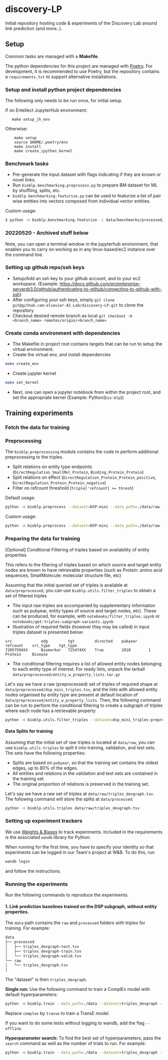# discovery-LP
Initial repository hosting code &amp; experiments of the Discovery Lab around link prediction (and more..).


## Setup

Common tasks are managed with a **Makefile**. 

The python dependencies for this project are managed with [Poetry](https://python-poetry.org). For development, it is recommended to use Poetry, but the repository contains a `requirements.txt` to support alternative installations.


### Setup and install python project dependencies
The following only needs to be run once, for initial setup.


If on Entellect JupyterHub environment:
```shell
   make setup_jh_env
```

Otherwise:
```shell
    make setup
    source $HOME/.poetry/env
    make install
    make create_ipython_kernel
```

### Benchmark tasks
* Pre-generate the input dataset with flags indicating if they are known or novel links. 
* Run `bioblp.benchmarking.preprocess.py` to prepare BM dataset for ML by shuffling, splits, etc.
* `bioblp.benchmarking.featurize.py` can be used to featurize a list of pair wise entities into vectors composed from individual vector entities.

Custom usage:
```bash
$ python -m bioblp.benchmarking.featurize -i data/benchmarks/processed/dpi_benchmark_p2n-1-10.tsv -o data/features -t kgem -f models/1baon0eg/ -j concatenate
```


### 20220520 - Archived stuff below

Note, you can open a terminal window in the jupyterhub environment, that enables you to carry on working as in any linux-based/ec2 instance over the command line.

### Setting up github repo/ssh keys
* Setup/Add an ssh key to your github account, and to your ec2 workspace. (Example: https://docs.github.com/en/enterprise-server@3.0/github/authenticating-to-github/connecting-to-github-with-ssh)
* After configuring your ssh keys, simply `git clone git@github.com:elsevier-AI-Lab/discovery-LP.git` to clone the repository
* Checkout desired remote branch as local `git checkout -b <branch_name> remotes/origin/<branch_name>`


### Create conda environment with dependencies

* The Makefile in project root contains targets that can be run to setup the virtual environment. 
* Create the virtual env, and install dependencies
```bash
make create_env
```

* Create jupyter kernel

```bash
make set_kernel
```

* Next, one can open a jupyter notebook from within the project root, and set the appropriate kernel (Example: Python(`bio-blp`))

## Training experiments 

### Fetch the data for training

### Preprocessing

The `bioblp.preprocessing` module contains the code to perform additional preprocessing to the triples.

- Split relations on entity type endpoints (`DirectRegulation_SmallMol_Protein`, `Binding_Protein_Protein`)
- Split relations on effect (`DirectRegulation_Protein_Protein_positive`, `DirectRegulation_Protein_Protein_negative`)
- Filter on refcount threshold (`triple['refcount] >= thresh`)

Default usage:
```bash
python -m bioblp.preprocess --dataset=DSP-mini --data_path=./data/raw --preprocessed_path=./data/preprocessed
```

Custom usage:
```bash
python -m bioblp.preprocess --dataset=DSP-mini --data_path=./data/raw --preprocessed_path=./data/preprocessed --encode_relation_endpoint_type --encode_relation_effect --filter_relation_refcount=3
```

### Preparing the data for training

[Optional] Conditional Filtering of triples based on availability of entity properties

This refers to the filtering of triples based on which source and target entity nodes are known to have retrievable properties (such as Protein: amino acid sequences, SmallMolecule: molecular structure file, etc)

Assuming that the initial queried set of triples is available at `data/preprocessed`, you can use `bioblp.utils.filter_triples` to obtain a set of filtered triples 
- The input raw triples are accompanied by supplementary information such as pubyear, entity types of source and target nodes, etc). These can be produced, for example, with `notebooks/filter_triples.ipynb` or `notebooks/get-triples-subgraph-variants.ipynb`
- Illustration of required fields (however they may be called) in input triples dataset is presented below:  
```
src             edg         tgt         directed    pubyear     refcount    src_type    tgt_type
72057594XX      Biomarker   725474XX    True        2010        1           Protein     Disease      
```
- The conditional filtering requires a list of allowed entity nodes belonging to each entity type of interest. For ready lists, unpack the tarball `data/preprocessed/entity_w_property_lists.tar.gz`

Let's say we have a raw (preprocessed) set of triples of required shape at `data/preprocessed/dsp_mini_triples.tsv`, and the lists with allowed entity nodes organised by entity type are present at default location of `data/preprocessed/entity_w_property_lists`. Then, the following command can be run to perform the conditional filtering to create a subgraph of triples where each node has a retrievable property

```sh
python -m bioblp.utils.filter_triples --dataset=dsp_mini_triples-preprocessed --data_path=data/preprocessed --output_path=data/preprocessed --entity_w_property_lists_path=data/preprocessed/entity_w_property_lists
```
#### Data Splits for training 
Assuming that the initial set of raw triples is located at `data/raw`, you can use `bioblp.utils.triples` to split it into training, validation, and test sets. The sets have the following properties:

- Splits are based on `pubyear`, so that the training set contains the oldest edges, up to 80% of the edges.
- All entities and relations in the validation and test sets are contained in the training set.
- The original proportion of relations is preserved in the training set.

Let's say we have a raw set of triples at `data/raw/triples_devgraph.tsv`. The following command will store the splits at `data/processed`:

```sh
python -m bioblp.utils.triples data/raw/triples_devgraph.tsv
```

### Setting up experiment trackers

We use [Weights & Biases](https://wandb.ai/) to track experiments. Included in the requirements is the associated `wandb` library for Python.

When running for the first time, you have to specify your identity so that experiments can be logged in our Team's project at W&B. To do this, run

```sh
wandb login
```

and follow the instructions.



### Running the experiments

Run the following commands to reproduce the experiments.

#### 1. Link prediction baselines trained on the DSP subgraph, without entity properties.

The `data` path contains the `raw` and `processed` folders with triples for training. For example:

```sh
data
├── processed
│   ├── triples_devgraph-test.tsv
│   ├── triples_devgraph-train.tsv
│   └── triples_devgraph-valid.tsv
└── raw
│   └── triples_devgraph.tsv
│
```



The "dataset" is then `triples_devgraph`. 

**Single run:** Use the following command to train a ComplEx model with default hyperparameters:

```sh
python -m bioblp.train --data_path=./data --dataset=triples_devgraph --model=complex
```

Replace `complex` by `transe` to train a TransE model.



If you want to do some tests without logging to wandb, add the flag `--offline`.



**Hyperparameter search:** To find the best set of hyperparameters, pass the `search` command as well as the number of trials to run. For example:

```sh
python -m bioblp.train --data_path=./data --dataset=triples_devgraph --model=complex --command=search --num_trials=10
```




